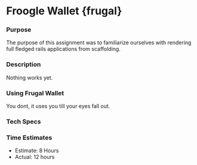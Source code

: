 # Froogle Wallet  {frugal}
### Purpose

The purpose of this assignment was to familiarize ourselves with rendering full
fledged rails applications from scaffolding. 

### Description

Nothing works yet.

### Using Frugal Wallet

You dont, it uses you till your eyes fall out.

### Tech Specs
### Time Estimates
  * Estimate: 8 Hours
  * Actual: 12 hours
